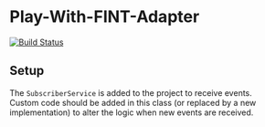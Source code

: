 # Play-With-FINT-Adapter

[![Build Status](https://travis-ci.org/FINTprosjektet/fint-pwfa-consumer.svg?branch=master)](https://travis-ci.org/FINTprosjektet/fint-pwfa-consumer)

## Setup

The `SubscriberService` is added to the project to receive events.  
Custom code should be added in this class (or replaced by a new implementation) to alter the logic when new events are received.
